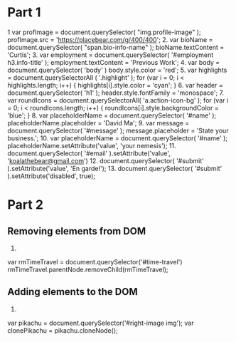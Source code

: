 Part 1
===========================
1
  var profImage = document.querySelector( "img.profile-image" );
  profImage.src = 'https://placebear.com/g/400/400';
2.
  var bioName = document.querySelector( "span.bio-info-name" );
  bioName.textContent = 'Curtis';
3.
  var employment = document.querySelector( '#employment h3.info-title' );
  employment.textContent = 'Previous Work';
4.
  var body = document.querySelector( 'body' )
  body.style.color = 'red';
5.
  var highlights = document.querySelectorAll ( '.highlight' );
  for (var i = 0; i < highlights.length; i++) {
    highlights[i].style.color = 'cyan';
  }
6.
  var header = document.querySelector( 'h1' );
  header.style.fontFamily = 'monospace';
7.
  var roundIcons = document.querySelectorAll( 'a.action-icon-bg' );
  for (var i = 0; i < roundIcons.length; i++) {
    roundIcons[i].style.backgroundColor = 'blue';
  }
8.
  var placeholderName = document.querySelector( '#name' );
  placeholderName.placeholder = 'David Ma';
9.
  var message = document.querySelector( '#message' );
  message.placeholder = 'State your business.';
10.
  var placeholderName = document.querySelector( '#name' );
  placeholderName.setAttribute('value', 'your nemesis');
11.
  document.querySelector( '#email' ).setAttribute('value', 'koalathebear@gmail.com')
12.
  document.querySelector( '#submit' ).setAttribute('value', 'En garde!');
13.
document.querySelector( '#submit' ).setAttribute('disabled', true);

Part 2
======================

Removing elements from DOM
--------------------------

1.

var rmTimeTravel = document.querySelector('#time-travel')
rmTimeTravel.parentNode.removeChild(rmTimeTravel);

Adding elements to the DOM
--------------------------

1.

var pikachu = document.querySelector('#right-image img');
var clonePikachu = pikachu.cloneNode();
